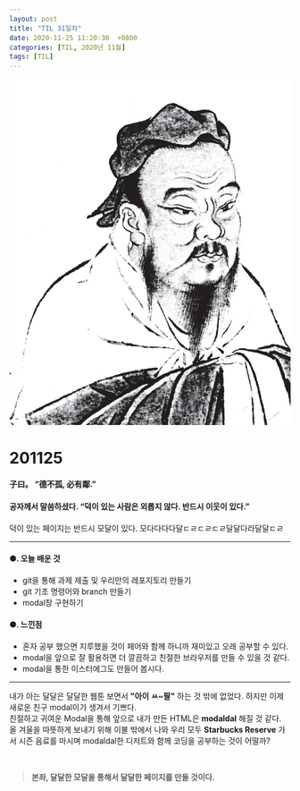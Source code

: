 ```yaml
---
layout: post
title: "TIL 31일차"
date: 2020-11-25 11:20:30  +0800
categories: [TIL, 2020년 11월]
tags: [TIL]
---
```


![image](/assets/img/sample/avatar.jpg)

# **201125**

#### **子曰。 “德不孤, 必有鄰.”**

#### **공자께서 말씀하셨다. “덕이 있는 사람은 외롭지 않다. 반드시 이웃이 있다.”**

덕이 있는 페이지는 반드시 모달이 있다. 모다다다다달ㄷㄹㄷㄹㄷㄹ달달다라달달ㄷㄹ

---

#### **⚈. 오늘 배운 것**

- git을 통해 과제 제출 및 우리만의 레포지토리 만들기
- git 기초 명령어와 branch 만들기
- modal창 구현하기

#### **⚈. 느낀점**

- 혼자 공부 했으면 지루했을 것이 페어와 함께 하니까 재미있고 오래 공부할 수 있다.
- modal을 앞으로 잘 활용하면 더 깔끔하고 친절한 브라우저를 만들 수 있을 것 같다.
- modal을 통한 이스터에그도 만들어 봅시다.

---

내가 아는 달달은 달달한 웹툰 보면서 **"아이 ㅆ~팔"** 하는 것 밖에 없었다. 하지만 이제 새로운 친구 modal이가 생겨서 기쁘다.  
친절하고 귀여운 Modal을 통해 앞으로 내가 만든 HTML은 **modaldal** 해질 것 같다.  
올 겨울을 따뜻하게 보내기 위해 이불 밖에서 나와 우리 모두 **Starbucks Reserve** 가서 시즌 음료를 마시며 modaldal한 디저트와 함께 코딩을 공부하는 것이 어떨까?

<br>

> **본좌, 달달한 모달을 통해서 달달한 페이지를 만들 것이다.**
